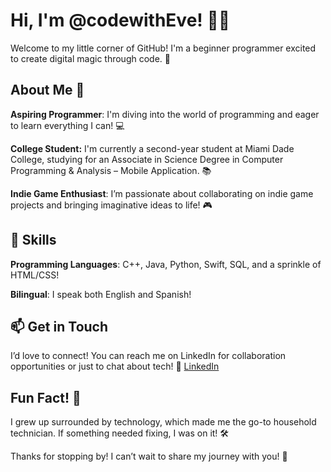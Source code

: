 # Hi, I'm @codewithEve! 👋✨
Welcome to my little corner of GitHub! I'm a beginner programmer excited to create digital magic through code. 🌟

## About Me 🌈
**Aspiring Programmer**: I'm diving into the world of programming and eager to learn everything I can! 💻

 **College Student:** I'm currently a second-year student at Miami Dade College, studying for an Associate in Science Degree in Computer Programming & Analysis – Mobile Application. 📚

**Indie Game Enthusiast**: I’m passionate about collaborating on indie game projects and bringing imaginative ideas to life! 🎮

## 🌟 Skills
**Programming Languages**: C++, Java, Python, Swift, SQL, and a sprinkle of HTML/CSS!

**Bilingual**: I speak both English and Spanish!

## 📫 Get in Touch
I’d love to connect! You can reach me on LinkedIn for collaboration opportunities or just to chat about tech! 💬
[LinkedIn](https://www.linkedin.com/in/evelyn-murillo-a09726290/)

## Fun Fact! 🎉
I grew up surrounded by technology, which made me the go-to household technician. If something needed fixing, I was on it! 🛠️

Thanks for stopping by! I can’t wait to share my journey with you! 🚀

<!---
codewithEve/codewithEve is a ✨ special ✨ repository because its `README.md` (this file) appears on your GitHub profile.
You can click the Preview link to take a look at your changes.
--->

